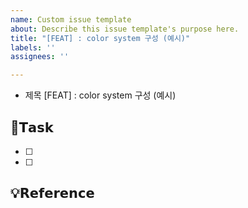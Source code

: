 ```yaml
---
name: Custom issue template
about: Describe this issue template's purpose here.
title: "[FEAT] : color system 구성 (예시)"
labels: ''
assignees: ''

---
```


- 제목
  [FEAT] : color system 구성 (예시)

## 📌𝗧𝗮𝘀𝗸
- [ ] 
- [ ] 

## 💡𝗥𝗲𝗳𝗲𝗿𝗲𝗻𝗰𝗲
